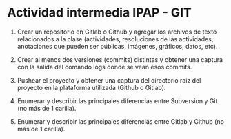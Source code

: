 # Actividad intermedia IPAP - GIT

1. Crear un repositorio en Gitlab o Github y agregar los archivos de texto relacionados a la clase
(actividades, resoluciones de las actividades, anotaciones que pueden ser públicas, imágenes,
gráficos, datos, etc).

2. Crear al menos dos versiones (commits) distintas y obtener una captura con la salida del comando
logs donde se vean esos commits.

3. Pushear el proyecto y obtener una captura del directorio raíz del proyecto en la plataforma
utilizada (Github o Gitlab).

4. Enumerar y describir las principales diferencias entre Subversion y Git (no más de 1 carilla).

5. Enumerar y describir las principales diferencias entre Gitlab y Github (no más de 1 carilla).